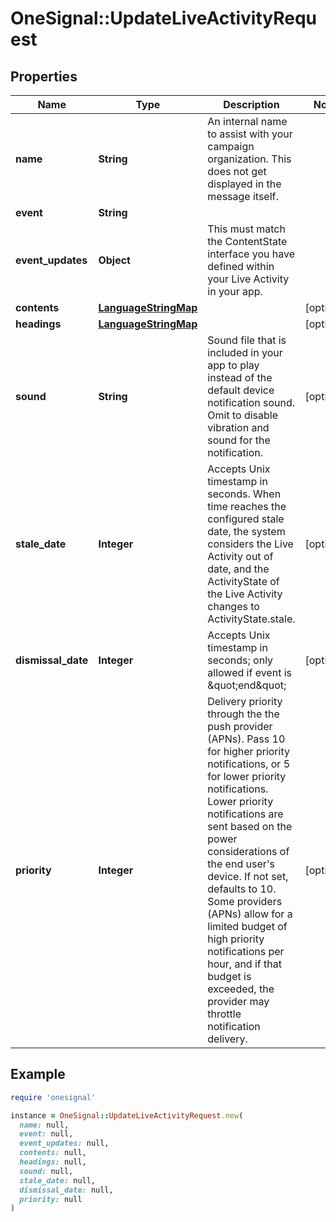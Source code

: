 # OneSignal::UpdateLiveActivityRequest

## Properties

| Name | Type | Description | Notes |
| ---- | ---- | ----------- | ----- |
| **name** | **String** | An internal name to assist with your campaign organization. This does not get displayed in the message itself. |  |
| **event** | **String** |  |  |
| **event_updates** | **Object** | This must match the ContentState interface you have defined within your Live Activity in your app. |  |
| **contents** | [**LanguageStringMap**](LanguageStringMap.md) |  | [optional] |
| **headings** | [**LanguageStringMap**](LanguageStringMap.md) |  | [optional] |
| **sound** | **String** | Sound file that is included in your app to play instead of the default device notification sound. Omit to disable vibration and sound for the notification. | [optional] |
| **stale_date** | **Integer** | Accepts Unix timestamp in seconds. When time reaches the configured stale date, the system considers the Live Activity out of date, and the ActivityState of the Live Activity changes to ActivityState.stale. | [optional] |
| **dismissal_date** | **Integer** | Accepts Unix timestamp in seconds; only allowed if event is \&quot;end\&quot; | [optional] |
| **priority** | **Integer** | Delivery priority through the the push provider (APNs). Pass 10 for higher priority notifications, or 5 for lower priority notifications. Lower priority notifications are sent based on the power considerations of the end user&#39;s device. If not set, defaults to 10. Some providers (APNs) allow for a limited budget of high priority notifications per hour, and if that budget is exceeded, the provider may throttle notification delivery. | [optional] |

## Example

```ruby
require 'onesignal'

instance = OneSignal::UpdateLiveActivityRequest.new(
  name: null,
  event: null,
  event_updates: null,
  contents: null,
  headings: null,
  sound: null,
  stale_date: null,
  dismissal_date: null,
  priority: null
)
```

